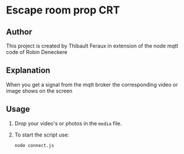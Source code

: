 # Escape room prop CRT

## Author

This project is created by Thibault Feraux in extension of the node mqtt code of Robin Deneckere

## Explanation

When you get a signal from the mqtt broker the corresponding video or image shows on the screen

## Usage

1. Drop your video's or photos in the `media` file.

2. To start the script use:
    ```
    node connect.js
    ```

